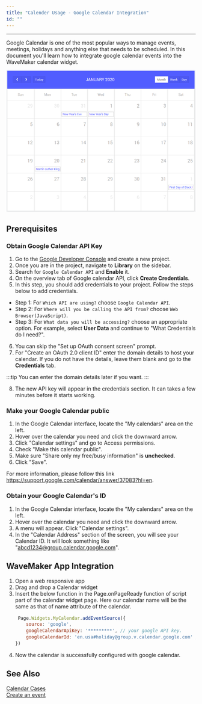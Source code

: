 ```yaml
---
title: "Calender Usage - Google Calendar Integration"
id: ""
---
```

---

Google Calendar is one of the most popular ways to manage events, meetings, holidays and anything else that needs to be scheduled. In this document you'll learn how to integrate google calendar events into the WaveMaker calendar widget.

[![](/learn/assets/google_calendar.png)](/learn/assets/google_calendar.png)

## Prerequisites

### Obtain Google Calendar API Key

1. Go to the [Google Developer Console](https://console.developers.google.com) and create a new project.
2. Once you are in the project, navigate to **Library** on the sidebar.
3. Search for `Google Calendar API` and **Enable** it.
4. On the overview tab of Google calendar API, click **Create Credentials**.
5. In this step, you should add credentials to your project. Follow the steps below to add credentials.
 - Step 1: For `Which API are using?` choose `Google Calendar API`.
 - Step 2: For `Where will you be calling the API from?` choose `Web Browser(JavaScript)`.
 - Step 3: For `What data you will be accessing?` choose an appropriate option. For example, select **User Data** and continue to "What Credentials do I need?".
6. You can skip the "Set up OAuth consent screen" prompt.
7. For "Create an OAuth 2.0 client ID" enter the domain details to host your calendar. If you do not have the details, leave them blank and go to the **Credentials** tab.

:::tip
You can enter the domain details later if you want.
:::
 
8. The new API key will appear in the credentials section. It can takes a few minutes before it starts working.

### Make your Google Calendar public

1. In the Google Calendar interface, locate the "My calendars" area on the left.
2. Hover over the calendar you need and click the downward arrow.
3. Click "Calendar settings" and go to Access permissions.
4. Check "Make this calendar public".
5. Make sure "Share only my free/busy information" is **unchecked**.
6. Click "Save".

For more information, please follow this link https://support.google.com/calendar/answer/37083?hl=en.

### Obtain your Google Calendar's ID

1. In the Google Calendar interface, locate the "My calendars" area on the left.
2. Hover over the calendar you need and click the downward arrow.
3. A menu will appear. Click "Calendar settings".
4. In the "Calendar Address" section of the screen, you will see your Calendar ID. It will look something like "abcd1234@group.calendar.google.com".

## WaveMaker App Integration

1. Open a web responsive app
2. Drag and drop a Calendar widget
3. Insert the below function in the Page.onPageReady function of script part of the calendar widget page. Here our calendar name will be the same as that of name attribute of the calendar.
    ```javascript
     Page.Widgets.MyCalendar.addEventSource({
        source: 'google',
        googleCalendarApiKey: '*********', // your google API key.
        googleCalendarId: 'en.usa#holiday@group.v.calendar.google.com' // Your google calendar Id. 
    })
    ```  
4. Now the calendar is successfully configured with google calendar.

## See Also

[Calendar Cases](/learn/app-development/widgets/form-widgets/calendar/#use-cases)  
[Create an event](/learn/how-tos/calendar-usage-create-event/)
